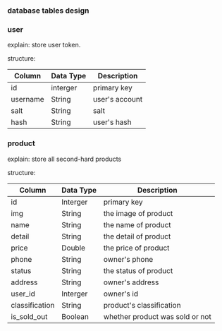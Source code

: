 ### database tables design

### user
explain: store user token.

structure:

| Column | Data Type | Description |
| --- | --- | --- |
| id | interger | primary key |
| username | String | user's account |
| salt | String | salt |
| hash | String | user's hash |

### product
explain: store all second-hard products

structure:

| Column | Data Type | Description |
| --- | --- | --- | 
| id | Interger | primary key |
| img | String | the image of product |
| name | String | the name of product |
| detail | String | the detail of product |
| price | Double | the price of product |
| phone | String | owner's phone |
| status | String | the status of product |
| address | String | owner's address |
| user_id | Interger | owner's id |
| classification | String | product's classification |
| is_sold_out | Boolean | whether product was sold or not |